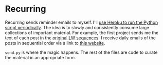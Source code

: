 # Recurring 

Recurring sends reminder emails to myself. 
I'll [use Heroku to run the Python script periodically](
https://medium.com/analytics-vidhya/schedule-a-python-script-on-heroku-a978b2f91ca8
). The idea is to slowly and consistently consume large collections of important 
material. For example, the first project sends me the text of each post in 
the [original LW sequences](https://www.lesswrong.com/tag/original-sequences). 
I receive daily emails of the posts in sequential order via a link to 
[this website](https://www.readthesequences.com/). 

`send.py` is where the magic happens. The rest of the files are code to curate 
the material in an appropriate form. 
